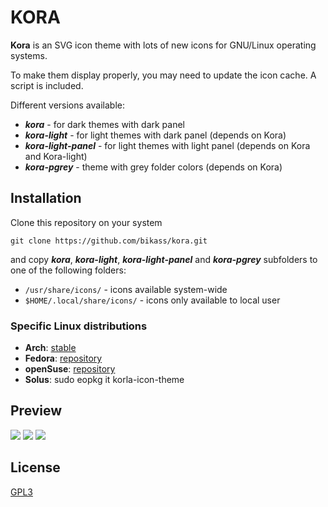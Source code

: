 # KORA

**Kora** is an SVG icon theme with lots of new icons for GNU/Linux operating systems.

To make them display properly, you may need to update the icon cache. A script is included.

Different versions available:
* ***kora*** - for dark themes with dark panel
* ***kora-light*** - for light themes with dark panel (depends on Kora)
* ***kora-light-panel*** - for light themes with light panel (depends on Kora and Kora-light)
* ***kora-pgrey*** - theme with grey folder colors (depends on Kora)


## Installation

Clone this repository on your system

    git clone https://github.com/bikass/kora.git

and copy ***kora***, ***kora-light***, ***kora-light-panel*** and ***kora-pgrey*** subfolders to one of the following folders:

* `/usr/share/icons/` - icons available system-wide
* `$HOME/.local/share/icons/` - icons only available to local user


### Specific Linux distributions

* **Arch**: [stable](https://aur.archlinux.org/packages/kora-icon-theme/)
* **Fedora**: [repository](https://copr.fedorainfracloud.org/coprs/hazel-bunny/ricing/packages/kora-icon-theme)
* **openSuse**: [repository](https://build.opensuse.org/package/show/home:guinuxbr/kora-icon-theme)
* **Solus**: sudo eopkg it korla-icon-theme



## Preview

![](im1.png)
![](im2.png)
![](korla_aps.jpg)


## License

[GPL3](https://www.gnu.org/licenses/gpl-3.0-standalone.html)
